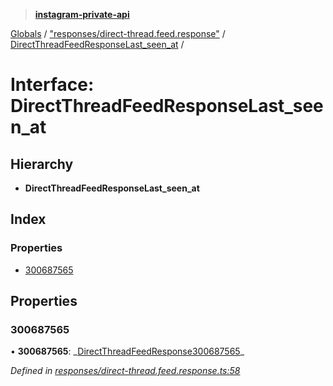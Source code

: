 > **[instagram-private-api](../README.md)**

[Globals](../README.md) / ["responses/direct-thread.feed.response"](../modules/_responses_direct_thread_feed_response_.md) / [DirectThreadFeedResponseLast_seen_at](_responses_direct_thread_feed_response_.directthreadfeedresponselast_seen_at.md) /

# Interface: DirectThreadFeedResponseLast_seen_at

## Hierarchy

- **DirectThreadFeedResponseLast_seen_at**

## Index

### Properties

- [300687565](_responses_direct_thread_feed_response_.directthreadfeedresponselast_seen_at.md#300687565)

## Properties

### 300687565

• **300687565**: _[DirectThreadFeedResponse300687565](\_responses_direct_thread_feed_response_.directthreadfeedresponse300687565.md)\_

_Defined in [responses/direct-thread.feed.response.ts:58](https://github.com/realinstadude/instagram-private-api/blob/4ae8fec/src/responses/direct-thread.feed.response.ts#L58)_
